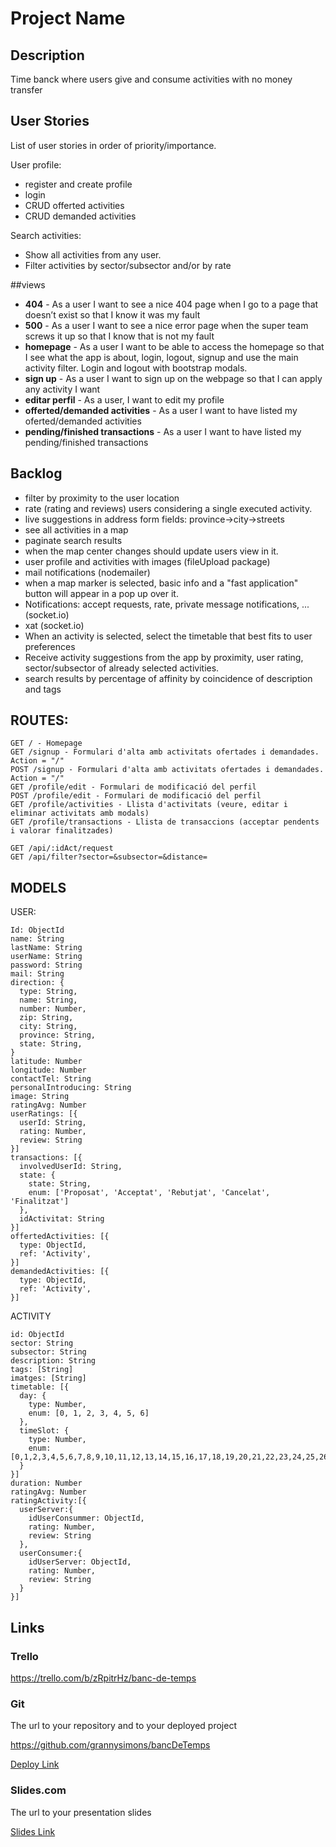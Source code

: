 # Project Name

## Description

Time banck where users give and consume activities with no money transfer
 
 ## User Stories

List of user stories in order of priority/importance.

User profile:
- register and create profile
- login
- CRUD offerted activities
- CRUD demanded activities

Search activities:
- Show all activities from any user.
- Filter activities by sector/subsector and/or by rate

##views

- **404** - As a user I want to see a nice 404 page when I go to a page that doesn’t exist so that I know it was my fault 
- **500** - As a user I want to see a nice error page when the super team screws it up so that I know that is not my fault
- **homepage** - As a user I want to be able to access the homepage so that I see what the app is about, login, logout, signup and use the main activity filter. Login and logout with bootstrap modals.
- **sign up** - As a user I want to sign up on the webpage so that I can apply any activity I want
- **editar perfil** - As a user, I want to edit my profile
- **offerted/demanded activities** - As a user I want to have listed my oferted/demanded activities
- **pending/finished transactions** - As a user I want to have listed my pending/finished transactions

## Backlog

- filter by proximity to the user location
- rate (rating and reviews) users considering a single executed activity.
- live suggestions in address form fields: province->city->streets
- see all activities in a map
- paginate search results
- when the map center changes should update users view in it.
- user profile and activities with images (fileUpload package)
- mail notifications (nodemailer)
- when a map marker is selected, basic info and a "fast application" button will appear in a pop up over it.
- Notifications: accept requests, rate, private message notifications, ... (socket.io)
- xat (socket.io)
- When an activity is selected, select the timetable that best fits to user preferences
- Receive activity suggestions from the app by proximity, user rating, sector/subsector of already selected activities.
- search results by percentage of affinity by coincidence of description and tags


## ROUTES:

```
GET / - Homepage
GET /signup - Formulari d'alta amb activitats ofertades i demandades. Action = "/"
POST /signup - Formulari d'alta amb activitats ofertades i demandades. Action = "/"
GET /profile/edit - Formulari de modificació del perfil
POST /profile/edit - Formulari de modificació del perfil
GET /profile/activities - Llista d'activitats (veure, editar i eliminar activitats amb modals)
GET /profile/transactions - Llista de transaccions (acceptar pendents i valorar finalitzades)

GET /api/:idAct/request
GET /api/filter?sector=&subsector=&distance=
```

## MODELS

USER:

```
Id: ObjectId
name: String
lastName: String
userName: String
password: String
mail: String
direction: {
  type: String,
  name: String,
  number: Number,
  zip: String,
  city: String,
  province: String,
  state: String,
}
latitude: Number
longitude: Number
contactTel: String
personalIntroducing: String
image: String
ratingAvg: Number
userRatings: [{
  userId: String,
  rating: Number,
  review: String
}]
transactions: [{
  involvedUserId: String,
  state: {
    state: String,
    enum: ['Proposat', 'Acceptat', 'Rebutjat', 'Cancelat', 'Finalitzat']
  },
  idActivitat: String
}]
offertedActivities: [{
  type: ObjectId, 
  ref: 'Activity',
}]
demandedActivities: [{
  type: ObjectId, 
  ref: 'Activity',
}]
```

ACTIVITY

```
id: ObjectId
sector: String
subsector: String
description: String
tags: [String]
imatges: [String]
timetable: [{
  day: {
    type: Number,
    enum: [0, 1, 2, 3, 4, 5, 6]
  },
  timeSlot: {
    type: Number,
    enum: [0,1,2,3,4,5,6,7,8,9,10,11,12,13,14,15,16,17,18,19,20,21,22,23,24,25,26,27,28,29,30,31,32,33,34,35,36,37,38,39,40,41,42,43,44,45,46,47]
  }
}]
duration: Number
ratingAvg: Number
ratingActivity:[{
  userServer:{
    idUserConsummer: ObjectId,
    rating: Number,
    review: String
  },
  userConsumer:{
    idUserServer: ObjectId,
    rating: Number,
    review: String
  }
}]
```

## Links

### Trello

https://trello.com/b/zRpitrHz/banc-de-temps

### Git

The url to your repository and to your deployed project

https://github.com/grannysimons/bancDeTemps

[Deploy Link](http://heroku.com)

### Slides.com

The url to your presentation slides

[Slides Link](http://slides.com)